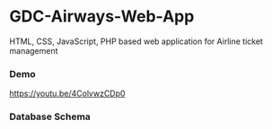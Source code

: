 # GDC-Airways-Web-App
HTML, CSS, JavaScript, PHP based web application for Airline ticket management

### Demo <br/>
https://youtu.be/4ColvwzCDp0

### Database Schema <br/>
